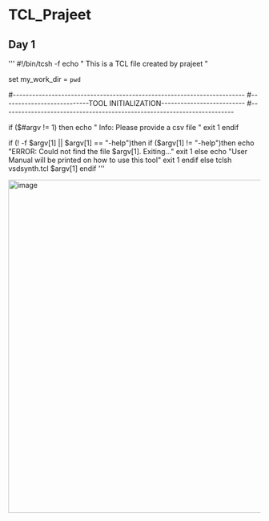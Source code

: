 # TCL_Prajeet
## Day 1
'''
#!/bin/tcsh -f
echo " This is a TCL file created by prajeet "

set my_work_dir = `pwd`

#------------------------------------------------------------------------
#---------------------------TOOL INITIALIZATION--------------------------
#------------------------------------------------------------------------


if ($#argv != 1) then
	echo " Info: Please provide a csv file "
	exit 1
endif

if (! -f $argv[1] || $argv[1] == "-help")then
	if ($argv[1] != "-help")then
		echo "ERROR: Could not find the file $argv[1]. Exiting..."
		exit 1
	else
		echo "User Manual will be printed on how to use this tool"
		exit 1
	endif
else
	tclsh vsdsynth.tcl $argv[1]
endif
'''

<img width="664" alt="image" src="https://github.com/prajeet-kulkarni/TCL_Prajeet/assets/121448549/ebf8d1a8-df0d-4b77-986c-da7736868304">
